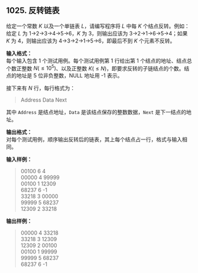 ﻿## 1025. 反转链表
给定一个常数 $K$ 以及一个单链表 $L$，请编写程序将 $L$ 中每 $K$ 个结点反转。例如：给定 $L$ 为 1→2→3→4→5→6，$K$ 为 3，则输出应该为 3→2→1→6→5→4；如果 $K$ 为 4，则输出应该为 4→3→2→1→5→6，即最后不到 $K$ 个元素不反转。

**输入格式：**  
每个输入包含 1 个测试用例。每个测试用例第 1 行给出第 1 个结点的地址、结点总个数正整数 $N(≤10^5)$、以及正整数 $K(≤N)$，即要求反转的子链结点的个数。结点的地址是 5 位非负整数，NULL 地址用 -1 表示。

接下来有 $N$ 行，每行格式为：  
>Address Data Next  

其中 `Address` 是结点地址，`Data` 是该结点保存的整数数据，`Next` 是下一结点的地址。

**输出格式：**  
对每个测试用例，顺序输出反转后的链表，其上每个结点占一行，格式与输入相同。

**输入样例：**
>00100 6 4  
00000 4 99999  
00100 1 12309  
68237 6 -1  
33218 3 00000  
99999 5 68237  
12309 2 33218  

**输出样例：**
>00000 4 33218  
33218 3 12309  
12309 2 00100  
00100 1 99999  
99999 5 68237  
68237 6 -1  